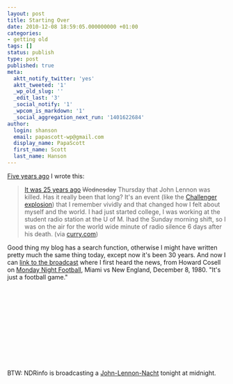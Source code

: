 ```yaml
---
layout: post
title: Starting Over
date: 2010-12-08 18:59:05.000000000 +01:00
categories:
- getting old
tags: []
status: publish
type: post
published: true
meta:
  aktt_notify_twitter: 'yes'
  aktt_tweeted: '1'
  _wp_old_slug: ''
  _edit_last: '3'
  _social_notify: '1'
  _wpcom_is_markdown: '1'
  _social_aggregation_next_run: '1401622684'
author:
  login: shanson
  email: papascott-wp@gmail.com
  display_name: PapaScott
  first_name: Scott
  last_name: Hanson
---
```

<p><a href="https://www.papascott.de/archives/2005/12/04/in-front-of-the-dakota/">Five years ago</a> I wrote this:</p>
<blockquote><p><a href="http://www.rollingstone.com/news/story/_/id/8898300/?pageid=rs.NewsArchive&amp;pageregion=mainRegion&amp;rnd=1133704411142&amp;has-player=true" title="RollingStone.com: John Lennon : Lennon Lives Forever : News">It was 25 years ago</a> <strike>Wednesday</strike> Thursday that John Lennon was killed. Has it really been that long? It's an event (like the <a href="https://www.papascott.de/archives/2003/01/28/on-this-day-challenger/">Challenger explosion</a>) that I remember vividly and that changed how I felt about myself and the world. I had just started college, I was working at the student radio station at the U of M. Ihad the Sunday morning shift, so I was on the air for the world wide minute of radio silence 6 days after his death. (via <a href="http://www.curry.com/2005/12/04#a54537" title="CURRY.COM: Adam Curry's Weblog">curry.com</a>)</p></blockquote>
<p>Good thing my blog has a search function, otherwise I might have written pretty much the same thing today, except now it's been 30 years. And now I can <a href="http://www.youtube.com/watch?v=n73GFvAyIjs">link to the broadcast</a> where I first heard the news, from Howard Cosell on <a href="http://nfl.fanhouse.com/2010/12/08/monday-night-football-today-isnt-close-to-what-it-once-was/">Monday Night Football</a>, Miami vs New England, December 8, 1980. "It's just a football game."</p>
<p><object width="200" height="175"><param name="movie" value="http://www.youtube.com/v/n73GFvAyIjs?fs=1&amp;hl=en_US&amp;rel=0" /><param name="allowFullScreen" value="true" /><param name="allowscriptaccess" value="always" /><embed src="https://www.youtube.com/v/n73GFvAyIjs?fs=1&amp;hl=en_US&amp;rel=0" type="application/x-shockwave-flash" allowscriptaccess="always" allowfullscreen="true" width="200" height="175" /></object></p>
<p>BTW: NDRinfo is broadcasting a <a href="http://www.ndr.de/info/programm/musik/nachtclub/nachtclublennon101.html">John-Lennon-Nacht</a> tonight at midnight.</p>
